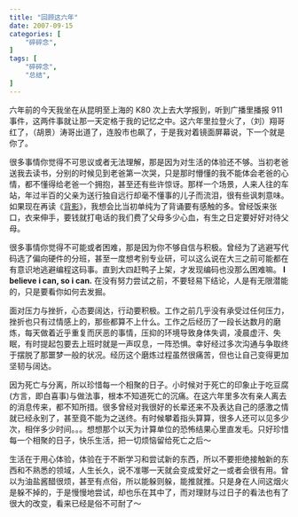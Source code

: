 ```yaml
---
title: "回顾这六年"
date: 2007-09-15
categories: [
    "碎碎念",
]
tags: [
    "碎碎念",
    "总结",
]
---
```


六年前的今天我坐在从昆明至上海的 K80 次上去大学报到，听到广播里播报 911 事件，这两件事就让那一天定格于我的记忆之中。这六年里拉登火了，（刘）翔哥红了，（胡景）涛哥出道了，连股市也飙了，于是我对着镜面屏幕说，下一个就是你了。

很多事情你觉得不可思议或者无法理解，那是因为对生活的体验还不够。当初老爸送我去读书，分别的时候见到老爸第一次哭，只是那时懵懂的我不能体会老爸的心情，都不懂得给老爸一个拥抱，甚至还有些许惊讶。那样一个场景，人来人往的车站，年过半百的父亲为送行独自远行却毫不懂事的儿子而流泪，很有些讽刺意味。如果现在再读《[背影](http://baike.baidu.com/subview/18651/5065356.htm?fromtitle=%E3%80%8A%E8%83%8C%E5%BD%B1%E3%80%8B&fromid=4581175&type=syn)》，我想会比当初单纯为了背诵要有感触的多。曾经饭来张口，衣来伸手，要钱就打电话的我们费了父母多少心血，有生之日定要好好对待父母。

<!--more-->

很多事情你觉得不可能或者困难，那是因为你不够自信与积极。曾经为了逃避写代码选了偏向硬件的分班，甚至一度想考别专业研，可以这么说在大三之前可能都在有意识地逃避编程这码事。直到大四赶鸭子上架，才发现编码也没那么困难嘛。 **I believe i can, so i can.** 在没有努力尝试之前，不要轻易下结论，人是有无限潜能的，只是要看你如何去发掘。

面对压力与挫折，心态要阔达，行动要积极。工作之前几乎没有承受过任何压力，挫折也只有过情感上的，那些都算不上什么。工作之后经历了一段长达数月的磨炼，每天做着近乎重复而厌恶的事情，压抑的环境导致身体失调，凌晨虚汗、失眠，有时提起包要去上班时就是一声叹息，一阵恐惧。幸好经过多次沟通与争取终于摆脱了那噩梦一般的状况。经历这个磨炼过程虽然很痛苦，但也让自己变得更加坚韧与阔达。

因为死亡与分离，所以珍惜每一个相聚的日子。小时候对于死亡的印象止于吃豆腐(方言，即白喜事)与做法事，根本不知道死亡的沉痛。在这六年里多次有亲人离去的消息传来，都不知所措。很多曾经对我很好的长辈还来不及表达自己的感激之情就已经永别了，甚至竟不能为之送终。有时候攀着指头算算，很多人还可以见多少次，相伴多少时间。。。想想那个以天为计算单位的恐怖结果心里直发毛。只好珍惜每一个相聚的日子，快乐生活，把一切烦恼留给死亡之后～

生活在于用心体验，体验在于不断学习和尝试新的东西，所以不要拒绝接触新的东西和不熟悉的领域，人生长久，说不准哪一天就会变成爱好之一或者会很有用。曾以为油盐酱醋很烦，甚至有点俗，所以能躲则躲，能推就推。只是身在人间这烟火是躲不掉的，于是慢慢地尝试，却也乐在其中了，而对理财与过日子的看法也有了很大的改变，看来已经是俗不可耐了～
